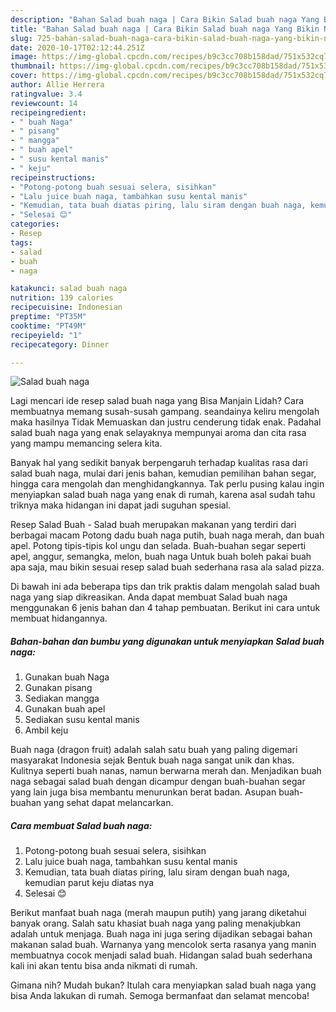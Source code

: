 ```yaml
---
description: "Bahan Salad buah naga | Cara Bikin Salad buah naga Yang Bikin Ngiler"
title: "Bahan Salad buah naga | Cara Bikin Salad buah naga Yang Bikin Ngiler"
slug: 725-bahan-salad-buah-naga-cara-bikin-salad-buah-naga-yang-bikin-ngiler
date: 2020-10-17T02:12:44.251Z
image: https://img-global.cpcdn.com/recipes/b9c3cc708b158dad/751x532cq70/salad-buah-naga-foto-resep-utama.jpg
thumbnail: https://img-global.cpcdn.com/recipes/b9c3cc708b158dad/751x532cq70/salad-buah-naga-foto-resep-utama.jpg
cover: https://img-global.cpcdn.com/recipes/b9c3cc708b158dad/751x532cq70/salad-buah-naga-foto-resep-utama.jpg
author: Allie Herrera
ratingvalue: 3.4
reviewcount: 14
recipeingredient:
- " buah Naga"
- " pisang"
- " mangga"
- " buah apel"
- " susu kental manis"
- " keju"
recipeinstructions:
- "Potong-potong buah sesuai selera, sisihkan"
- "Lalu juice buah naga, tambahkan susu kental manis"
- "Kemudian, tata buah diatas piring, lalu siram dengan buah naga, kemudian parut keju diatas nya"
- "Selesai 😊"
categories:
- Resep
tags:
- salad
- buah
- naga

katakunci: salad buah naga 
nutrition: 139 calories
recipecuisine: Indonesian
preptime: "PT35M"
cooktime: "PT49M"
recipeyield: "1"
recipecategory: Dinner

---
```



![Salad buah naga](https://img-global.cpcdn.com/recipes/b9c3cc708b158dad/751x532cq70/salad-buah-naga-foto-resep-utama.jpg)

Lagi mencari ide resep salad buah naga yang Bisa Manjain Lidah? Cara membuatnya memang susah-susah gampang. seandainya keliru mengolah maka hasilnya Tidak Memuaskan dan justru cenderung tidak enak. Padahal salad buah naga yang enak selayaknya mempunyai aroma dan cita rasa yang mampu memancing selera kita.

Banyak hal yang sedikit banyak berpengaruh terhadap kualitas rasa dari salad buah naga, mulai dari jenis bahan, kemudian pemilihan bahan segar, hingga cara mengolah dan menghidangkannya. Tak perlu pusing kalau ingin menyiapkan salad buah naga yang enak di rumah, karena asal sudah tahu triknya maka hidangan ini dapat jadi suguhan spesial.

Resep Salad Buah - Salad buah merupakan makanan yang terdiri dari berbagai macam Potong dadu buah naga putih, buah naga merah, dan buah apel. Potong tipis-tipis kol ungu dan selada. Buah-buahan segar seperti apel, anggur, semangka, melon, buah naga Untuk buah boleh pakai buah apa saja, mau bikin sesuai resep salad buah sederhana rasa ala salad pizza.


Di bawah ini ada beberapa tips dan trik praktis dalam mengolah salad buah naga yang siap dikreasikan. Anda dapat membuat Salad buah naga menggunakan 6 jenis bahan dan 4 tahap pembuatan. Berikut ini cara untuk membuat hidangannya.

<!--inarticleads1-->

##### Bahan-bahan dan bumbu yang digunakan untuk menyiapkan Salad buah naga:

1. Gunakan  buah Naga
1. Gunakan  pisang
1. Sediakan  mangga
1. Gunakan  buah apel
1. Sediakan  susu kental manis
1. Ambil  keju


Buah naga (dragon fruit) adalah salah satu buah yang paling digemari masyarakat Indonesia sejak Bentuk buah naga sangat unik dan khas. Kulitnya seperti buah nanas, namun berwarna merah dan. Menjadikan buah naga sebagai salad buah dengan dicampur dengan buah-buahan segar yang lain juga bisa membantu menurunkan berat badan. Asupan buah-buahan yang sehat dapat melancarkan. 

<!--inarticleads2-->

##### Cara membuat Salad buah naga:

1. Potong-potong buah sesuai selera, sisihkan
1. Lalu juice buah naga, tambahkan susu kental manis
1. Kemudian, tata buah diatas piring, lalu siram dengan buah naga, kemudian parut keju diatas nya
1. Selesai 😊


Berikut manfaat buah naga (merah maupun putih) yang jarang diketahui banyak orang. Salah satu khasiat buah naga yang paling menakjubkan adalah untuk menjaga. Buah naga ini juga sering dijadikan sebagai bahan makanan salad buah. Warnanya yang mencolok serta rasanya yang manin membuatnya cocok menjadi salad buah. Hidangan salad buah sederhana kali ini akan tentu bisa anda nikmati di rumah. 

Gimana nih? Mudah bukan? Itulah cara menyiapkan salad buah naga yang bisa Anda lakukan di rumah. Semoga bermanfaat dan selamat mencoba!
